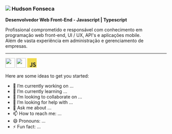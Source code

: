 ### <img src="https://raw.githubusercontent.com/MartinHeinz/MartinHeinz/master/wave.gif" width="30px" /> Hudson Fonseca 

**Desenvolvedor Web Front-End - Javascript | Typescript**

Profissional comprometido e responsável com conhecimento em programação web front-end, UI / UX, API's e aplicações mobile.<br/>
Além de vasta experiência em administração e gerenciamento de empresas.

---

<img src="https://i.imgur.com/3VLXjf1.jpg" width="30px" height="30px" /> <img src="https://i.imgur.com/8MXusVC.png" width="30px" height="30px" /> <img src="https://github.com/devicons/devicon/blob/master/icons/javascript/javascript-original.svg" width="30px" height="30px" /> 


Here are some ideas to get you started:

- 🔭 I’m currently working on ...
- 🌱 I’m currently learning ...
- 👯 I’m looking to collaborate on ...
- 🤔 I’m looking for help with ...
- 💬 Ask me about ...
- 📫 How to reach me: ...
- 😄 Pronouns: ...
- ⚡ Fun fact: ...

